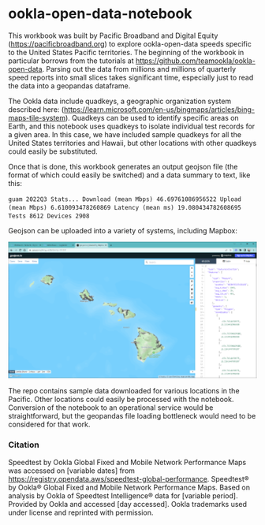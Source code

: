# ookla-open-data-notebook

This workbook was built by Pacific Broadband and Digital Equity (https://pacificbroadband.org) to explore ookla-open-data speeds specific to the United States Pacific territories. The beginning of the workbook in particular borrows from the tutorials at https://github.com/teamookla/ookla-open-data. Parsing out the data from millions and millions of quarterly speed reports into small slices takes significant time, especially just to read the data into a geopandas dataframe. 

The Ookla data include quadkeys, a geographic organization system described here: (https://learn.microsoft.com/en-us/bingmaps/articles/bing-maps-tile-system). Quadkeys can be used to identify specific areas on Earth, and this notebook uses quadkeys to isolate individual test records for a given area. In this case, we have included sample quadkeys for all the United States territories and Hawaii, but other locations with other quadkeys could easily be substituted.

Once that is done, this workbook generates an output geojson file (the format of which could easily be switched) and a data summary to text, like this:

`guam 2022Q3 Stats... Download (mean Mbps) 46.69761086956522 Upload (mean Mbps) 6.610093478260869 Latency (mean ms) 19.080434782608695 Tests 8612 Devices 2908`

Geojson can be uploaded into a variety of systems, including Mapbox:

![Map image](image.png)

The repo contains sample data downloaded for various locations in the Pacific. Other locations could easily be processed with the notebook. Conversion of the notebook to an operational service would be straightforward, but the geopandas file loading bottleneck would need to be considered for that work.  

### Citation

Speedtest by Ookla Global Fixed and Mobile Network Performance Maps was accessed on [variable dates] from https://registry.opendata.aws/speedtest-global-performance. Speedtest® by Ookla® Global Fixed and Mobile Network Performance Maps. Based on analysis by Ookla of Speedtest Intelligence® data for [variable period]. Provided by Ookla and accessed [day accessed]. Ookla trademarks used under license and reprinted with permission.
